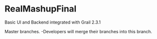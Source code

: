 RealMashupFinal
===============

Basic UI and Backend integrated with Grail 2.3.1

Master branches.
-Developers will merge their branches into this branch.
